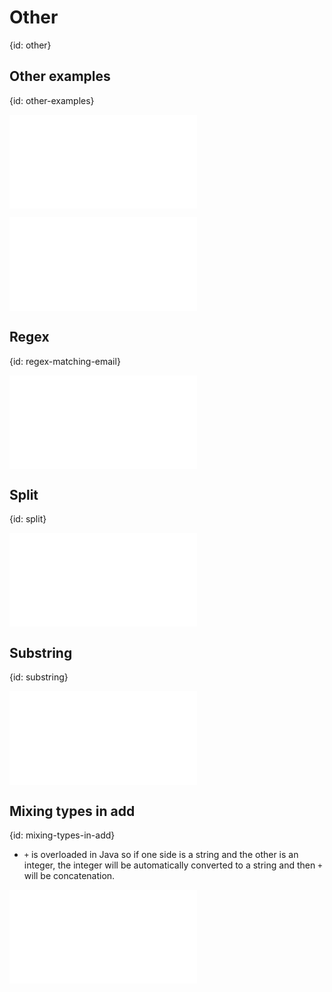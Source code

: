 # Other
{id: other}


## Other examples
{id: other-examples}


![](examples/other/PrintAdd.java)

![](examples/other/Characters.java)

## Regex
{id: regex-matching-email}

![](examples/other/MyRegex.java)

## Split
{id: split}

![](examples/other/MySimpleSplit.java)

## Substring
{id: substring}


![](examples/other/MySubstring.java)

## Mixing types in add
{id: mixing-types-in-add}

* `+` is overloaded in Java so if one side is a string and the other is an integer, the integer will be automatically converted to a string and then `+` will be concatenation.

![](examples/other/MixedAdd.java)
